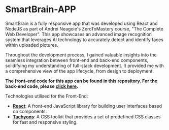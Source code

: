 # SmartBrain-APP
SmartBrain is a fully responsive app that was developed using React and NodeJS as part of Andrei Neagoie's ZeroToMastery course, "The Complete Web Developer". This app showcases an advanced image recognition system that leverages AI technology to accurately detect and identify faces within uploaded pictures.

Throughout the development process, I gained valuable insights into the seamless integration between front-end and back-end components, solidifying my understanding of full-stack development. It provided me with a comprehensive view of the app lifecycle, from design to deployment.

**The front-end code for this app can be found in this repository. For the back-end code, please [click here](https://github.com/Kingtim11/SmartBrain-API).**

Technologies utilised for the Front-End:
  * **[React](https://reactjs.org/)**: A front-end JavaScript library for building user interfaces based on components.
  * **[Tachyons](https://tachyons.io/)**: A CSS toolkit that provides a set of predefined CSS classes for fast and responsive styling.
